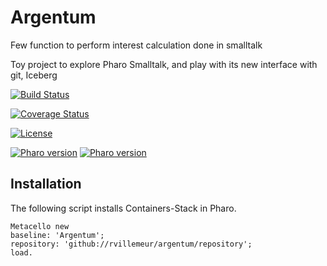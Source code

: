 

# Argentum
Few function to perform interest calculation done in smalltalk

Toy project to explore Pharo Smalltalk, and play with its new interface with git, Iceberg


[![Build Status](https://travis-ci.org/rvillemeur/argentum.svg?branch=master)](https://travis-ci.com/rvillemeur/argentum)

[![Coverage Status](https://coveralls.io/repos/github/rvillemeur/argentum/badge.svg?branch=master)](https://coveralls.io/github/rvillemeur/argentum?branch=master)

[![License](https://img.shields.io/badge/license-MIT-blue.svg)]()

[![Pharo version](https://img.shields.io/badge/Pharo-7.0-%23aac9ff.svg)](https://pharo.org/download)
[![Pharo version](https://img.shields.io/badge/Pharo-8.0-%23aac9ff.svg)](https://pharo.org/download)

## Installation
The following script installs Containers-Stack in Pharo.
```smalltalk
Metacello new
baseline: 'Argentum';
repository: 'github://rvillemeur/argentum/repository';
load.
```
